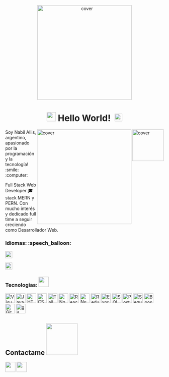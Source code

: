 <div align="center">
<img width="auto" height = "300" src="https://miro.medium.com/max/1000/1*UJkYsrYLJc0taD-ZY_D1mg.gif" alt="cover" />
</div>


<h1 align="center"> <img src="https://github.com/TheDudeThatCode/TheDudeThatCode/blob/master/Assets/Hi.gif" width="29px"> Hello World! &nbsp;<img src="https://github.com/TheDudeThatCode/TheDudeThatCode/blob/master/Assets/Earth.gif" width="24px"></h1>



<div >
<img align="right" width="auto" height = "100" src="https://static.wixstatic.com/media/669128_ec1c7a78e9694aec8a07c2e48b292ae1~mv2.gif" alt="cover" />
<img align="right" width="auto" height = "300" src="https://i.giphy.com/media/fuJPZBIIqzbt1kAYVc/giphy.webp" alt="cover" />
  
<p>Soy Nabil Allis, argentino, apasionado por la programación y la tecnología! :smile: :computer: <p/>

 Full Stack Web Developer 🎓 stack MERN y PERN. Con mucho interés y dedicado full time a seguir creciendo como Desarrollador Web.
</p>

<h3> Idiomas: :speech_balloon: </h3>
<p>
    <p> <img alt="ES" src="https://png.pngtree.com/png-clipart/20200401/original/pngtree-spain-flag-transparent-watercolor-painted-brush-png-image_5331199.jpg" height="22" data-canonical-src="https://png.pngtree.com/png-clipart/20200401/original/pngtree-spain-flag-transparent-watercolor-painted-brush-png-image_5331199.jpg" style="max-width:100%;"> 
    </p>
    <p> <img src="https://e7.pngegg.com/pngimages/922/661/png-clipart-england-business-english-service-industry-united-kingdom-child-english.png" alt="UK" height="22" data-canonical-src="https://e7.pngegg.com/pngimages/922/661/png-clipart-england-business-english-service-industry-united-kingdom-child-english.png" style="max-width:100%;"> 
    </p>
</p>

<h3> Tecnologias: <img src = "https://media2.giphy.com/media/QssGEmpkyEOhBCb7e1/giphy.gif?cid=ecf05e47a0n3gi1bfqntqmob8g9aid1oyj2wr3ds3mg700bl&rid=giphy.gif" width="32px"> </h3> 
<p>
    <a><img height="30" alt="Visual Studio Code" src="https://code.visualstudio.com/assets/branding/app-icon.png" data-canonical-src="https://upload.wikimedia.org/wikipedia/commons/thumb/2/2d/Visual_Studio_Code_1.18_icon.svg/1024px-Visual_Studio_Code_1.18_icon.svg.png" style="max-width:100%;"></a>
    <a><img height="30" alt="Javascript" src="https://camo.githubusercontent.com/1f7186a9be6da41cf90bd5d97a203962e6e47b67ac401c52e87e4afe42a25235/68747470733a2f2f75706c6f61642e77696b696d656469612e6f72672f77696b6970656469612f636f6d6d6f6e732f7468756d622f362f36612f4a6176615363726970742d6c6f676f2e706e672f34383070782d4a6176615363726970742d6c6f676f2e706e67" data-canonical-src="https://upload.wikimedia.org/wikipedia/commons/thumb/6/6a/JavaScript-logo.png/480px-JavaScript-logo.png" style="max-width:100%;"></a>
   <a><img height="30" alt="HTML" src="https://camo.githubusercontent.com/0821ae25cbd292f1c724d2fbf808a78136e61c72ec42a1a961d2be9288441930/68747470733a2f2f7777772e77332e6f72672f68746d6c2f6c6f676f2f646f776e6c6f6164732f48544d4c355f4c6f676f5f3531322e706e67" data-canonical-src="https://www.w3.org/html/logo/downloads/HTML5_Logo_512.png" style="max-width:100%;"></a>
    <a><img height="30" alt="CSS" src="https://w7.pngwing.com/pngs/696/424/png-transparent-logo-css-css3-thumbnail.png" data-canonical-src="https://cdn.worldvectorlogo.com/logos/css3.svg" style="max-width:100%;"></a>
 <a><img height="30" alt="Tailwind" src="https://w7.pngwing.com/pngs/106/519/png-transparent-tailwind-css-hd-logo.png" data-canonical-src="https://w7.pngwing.com/pngs/106/519/png-transparent-tailwind-css-hd-logo.png" style="max-width:100%;"></a>
    <a><img height="30" alt="NodeJS" src="https://camo.githubusercontent.com/5960a94910072a8125463fe9061ca9712a6388b8b37ace636f89740bac455d61/68747470733a2f2f63646e342e69636f6e66696e6465722e636f6d2f646174612f69636f6e732f6c6f676f732d616e642d6272616e64732f3531322f3233335f4e6f64655f4a735f6c6f676f2d3531322e706e67" data-canonical-src="https://cdn4.iconfinder.com/data/icons/logos-and-brands/512/233_Node_Js_logo-512.png" style="max-width:100%;"></a>
    <a><img height="30" alt="React" src="https://camo.githubusercontent.com/42d79599b684d4449d0fab6ee8df849c39fa0148993c7680b85210494dda4599/68747470733a2f2f63646e342e69636f6e66696e6465722e636f6d2f646174612f69636f6e732f6c6f676f732d332f3630302f52656163742e6a735f6c6f676f2d3531322e706e67" data-canonical-src="https://cdn4.iconfinder.com/data/icons/logos-3/600/React.js_logo-512.png" style="max-width:100%;"></a>
     <a><img height="30" alt="Next" src="https://w7.pngwing.com/pngs/87/586/png-transparent-next-js-hd-logo.png" data-canonical-src="https://w7.pngwing.com/pngs/87/586/png-transparent-next-js-hd-logo.png" style="max-width:100%;"></a>
    <a><img height="30" alt="Redux" src="https://camo.githubusercontent.com/d3d1874579d4c426185cc3f0b5819d05cad0e3cb0d62ce2b182daea2abab84b3/68747470733a2f2f696d672e69636f6e73382e636f6d2f636f6c6f722f34382f3030303030302f72656475782e706e67" data-canonical-src="https://img.icons8.com/color/48/000000/redux.png" style="max-width:100%;"></a>
    <a><img height="30" alt="Express" src="https://camo.githubusercontent.com/7ec3abcd6d3c307833892183db0fc207c73786e2852517daa0c5be09456663af/68747470733a2f2f656e637279707465642d74626e302e677374617469632e636f6d2f696d616765733f713d74626e3a414e6439476352504479522d586237304473614d64726b3238627431445a36785a3036317a42444b657726757371703d434155" data-canonical-src="https://encrypted-tbn0.gstatic.com/images?q=tbn:ANd9GcRPDyR-Xb70DsaMdrk28bt1DZ6xZ061zBDKew&amp;usqp=CAU" style="max-width:100%;"></a>
    <a><img height="30" alt="SQL" src="https://camo.githubusercontent.com/e1cd7d44e225fb4df5f1c3675101bccfa1a7dcaf97a4b5993262f95ecf0f1e96/68747470733a2f2f7777772e6c6f676f6c796e782e636f6d2f696d616765732f6c6f676f6c796e782f63302f63306638346439353039643636393061373063653463353936663734306336322e706e67" data-canonical-src="https://www.logolynx.com/images/logolynx/c0/c0f84d9509d6690a70ce4c596f740c62.png" style="max-width:100%;"></a>
    <a><img height="30" alt="PostgreSQL" src="https://camo.githubusercontent.com/2717985f26463c118a5e93fd5ab74cbafe4dd5c9e9a9ca4bf2af249baf4d92a7/68747470733a2f2f75706c6f61642e77696b696d656469612e6f72672f77696b6970656469612f636f6d6d6f6e732f7468756d622f322f32392f506f737467726573716c5f656c657068616e742e7376672f3132303070782d506f737467726573716c5f656c657068616e742e7376672e706e67" data-canonical-src="https://upload.wikimedia.org/wikipedia/commons/thumb/2/29/Postgresql_elephant.svg/1200px-Postgresql_elephant.svg.png" style="max-width:100%;"></a>
    <a><img height="30" alt="Sequelize ORM" src="https://i.blogs.es/91493f/sequelize/1366_2000.png" data-canonical-src="https://cdn.worldvectorlogo.com/logos/sequelize.svg" style="max-width:100%;"></a>
    <a><img height="30" alt="Boostrap" src="https://user-images.githubusercontent.com/102767792/190028134-a4f2b0f9-b513-4cb2-8e67-963f3b2b490c.png" data-canonical-src="https://upload.wikimedia.org/wikipedia/commons/a/ab/Swagger-logo.png" style="max-width:100%;"></a>
    <a><img height="30" alt="Github" src="https://camo.githubusercontent.com/eff93eb40f9cb9691cdbedba4158b8acca6e4a33d723234f5135cea107381a05/68747470733a2f2f63646e342e69636f6e66696e6465722e636f6d2f646174612f69636f6e732f69636f6e73696d706c652d6c6f676f74797065732f3531322f6769746875622d3531322e706e67" data-canonical-src="https://cdn4.iconfinder.com/data/icons/iconsimple-logotypes/512/github-512.png" style="max-width:100%;"></a>
    <a><img height="30" alt="git" src="https://camo.githubusercontent.com/eb88d34dc21a1762c4097fb7b8a56202198c252561d7ac4fb245d8388091c3eb/68747470733a2f2f65372e706e676567672e636f6d2f706e67696d616765732f3731332f3535382f706e672d636c69706172742d636f6d70757465722d69636f6e732d70726f2d6769742d6769746875622d6c6f676f2d746578742d6c6f676f2d7468756d626e61696c2e706e67" data-canonical-src="https://e7.pngegg.com/pngimages/713/558/png-clipart-computer-icons-pro-git-github-logo-text-logo-thumbnail.png" style="max-width:100%;"></a>
    
<h2> Contactame <img src='https://raw.githubusercontent.com/ShahriarShafin/ShahriarShafin/main/Assets/handshake.gif' width="100px"> </h2>
<a href = 'https://www.linkedin.com/in/nabil-allis/'> <img width = '32px' align= 'center' src="https://raw.githubusercontent.com/rahulbanerjee26/githubAboutMeGenerator/main/icons/linked-in-alt.svg"/></a> 
<a href = 'https://www.github.com/Nabil014'> <img width = '32px' align= 'center' src="https://raw.githubusercontent.com/rahulbanerjee26/githubAboutMeGenerator/main/icons/github.svg"/></a> 


<!--

